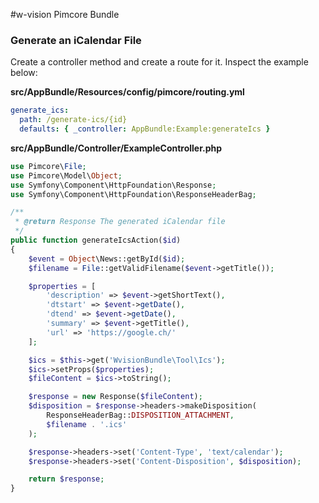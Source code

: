 #w-vision Pimcore Bundle

### Generate an iCalendar File
Create a controller method and create a route for it. Inspect the example below:

**src/AppBundle/Resources/config/pimcore/routing.yml**
```yaml
generate_ics:
  path: /generate-ics/{id}
  defaults: { _controller: AppBundle:Example:generateIcs }
```

**src/AppBundle/Controller/ExampleController.php**
```php
use Pimcore\File;
use Pimcore\Model\Object;
use Symfony\Component\HttpFoundation\Response;
use Symfony\Component\HttpFoundation\ResponseHeaderBag;

/**
 * @return Response The generated iCalendar file
 */
public function generateIcsAction($id)
{
    $event = Object\News::getById($id);
    $filename = File::getValidFilename($event->getTitle());

    $properties = [
        'description' => $event->getShortText(),
        'dtstart' => $event->getDate(),
        'dtend' => $event->getDate(),
        'summary' => $event->getTitle(),
        'url' => 'https://google.ch/'
    ];

    $ics = $this->get('WvisionBundle\Tool\Ics');
    $ics->setProps($properties);
    $fileContent = $ics->toString();

    $response = new Response($fileContent);
    $disposition = $response->headers->makeDisposition(
        ResponseHeaderBag::DISPOSITION_ATTACHMENT,
        $filename . '.ics'
    );

    $response->headers->set('Content-Type', 'text/calendar');
    $response->headers->set('Content-Disposition', $disposition);

    return $response;
}
```